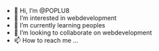 - 👋 Hi, I’m @POPLU8
- 👀 I’m interested in webdevelopment
- 🌱 I’m currently learning peoples
- 💞️ I’m looking to collaborate on webdevelopment
- 📫 How to reach me ...

<!---
POPLU8/POPLU8 is a ✨ special ✨ repository because its `README.md` (this file) appears on your GitHub profile.
You can click the Preview link to take a look at your changes.
--->

